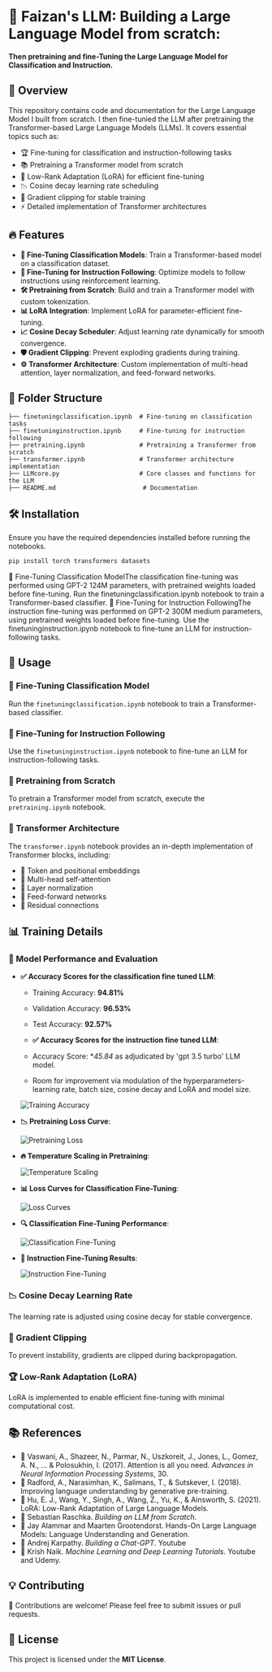 # 🚀 Faizan's LLM: Building a Large Language Model from scratch: 
**Then pretraining and fine-Tuning the Large Language Model for Classification and Instruction.**

## 🌟 Overview

This repository contains code and documentation for the Large Language Model I built from scratch. I then fine-tunied the LLM after pretraining the Transformer-based Large Language Models (LLMs). It covers essential topics such as:

- 🏆 Fine-tuning for classification and instruction-following tasks
- 📚 Pretraining a Transformer model from scratch
- 🎯 Low-Rank Adaptation (LoRA) for efficient fine-tuning
- 📉 Cosine decay learning rate scheduling
- 🚀 Gradient clipping for stable training
- ⚡ Detailed implementation of Transformer architectures

## 🔥 Features

- **🧠 Fine-Tuning Classification Models**: Train a Transformer-based model on a classification dataset.
- **📝 Fine-Tuning for Instruction Following**: Optimize models to follow instructions using reinforcement learning.
- **🛠️ Pretraining from Scratch**: Build and train a Transformer model with custom tokenization.
- **📊 LoRA Integration**: Implement LoRA for parameter-efficient fine-tuning.
- **📈 Cosine Decay Scheduler**: Adjust learning rate dynamically for smooth convergence.
- **🛡️ Gradient Clipping**: Prevent exploding gradients during training.
- **⚙️ Transformer Architecture**: Custom implementation of multi-head attention, layer normalization, and feed-forward networks.

## 📂 Folder Structure

```
├── finetuningclassification.ipynb  # Fine-tuning on classification tasks
├── finetuninginstruction.ipynb     # Fine-tuning for instruction following
├── pretraining.ipynb               # Pretraining a Transformer from scratch
├── transformer.ipynb               # Transformer architecture implementation
├── LLMcore.py                      # Core classes and functions for the LLM 
├── README.md                        # Documentation
```

## 🛠 Installation

Ensure you have the required dependencies installed before running the notebooks.

```bash
pip install torch transformers datasets
```
🔹 Fine-Tuning Classification ModelThe classification fine-tuning was performed using GPT-2 124M parameters, with pretrained weights loaded before fine-tuning.
Run the finetuningclassification.ipynb notebook to train a Transformer-based classifier.
🔹 Fine-Tuning for Instruction FollowingThe instruction fine-tuning was performed on GPT-2 300M medium parameters, using pretrained weights loaded before fine-tuning.
Use the finetuninginstruction.ipynb notebook to fine-tune an LLM for instruction-following tasks.
## 📌 Usage

### 🔹 Fine-Tuning Classification Model

Run the `finetuningclassification.ipynb` notebook to train a Transformer-based classifier.

### 🔹 Fine-Tuning for Instruction Following

Use the `finetuninginstruction.ipynb` notebook to fine-tune an LLM for instruction-following tasks.

### 🔹 Pretraining from Scratch

To pretrain a Transformer model from scratch, execute the `pretraining.ipynb` notebook.

### 🔹 Transformer Architecture

The `transformer.ipynb` notebook provides an in-depth implementation of Transformer blocks, including:

- 📌 Token and positional embeddings
- 📌 Multi-head self-attention
- 📌 Layer normalization
- 📌 Feed-forward networks
- 📌 Residual connections

## 📊 Training Details

### 🎯 Model Performance and Evaluation

- **✅ Accuracy Scores for the classification fine tuned LLM**: 
  - Training Accuracy: **94.81%**
  - Validation Accuracy: **96.53%**
  - Test Accuracy: **92.57%**
 
  -  **✅ Accuracy Scores for the instruction fine tuned LLM**: 
  - Accuracy Score: **45.84* as adjudicated by 'gpt 3.5 turbo' LLM model.
  - Room for improvement via modulation of the hyperparameters- learning rate, batch size, cosine decay and LoRA and model size.

  ![Training Accuracy](https://github.com/SYEDFAIZAN1987/Faizan-s-LLM--Building-an-LLM-from-scratch-and-fine-tuning-for-classification-and-instruction/blob/main/Accuracy%20score%20adjudicated%20by%20gpt%203.5%20turbo.png)

- **📉 Pretraining Loss Curve**:
  
  ![Pretraining Loss](https://github.com/SYEDFAIZAN1987/Faizan-s-LLM--Building-an-LLM-from-scratch-and-fine-tuning-for-classification-and-instruction/blob/main/Pretraining%20Loss.png)

- **🔥 Temperature Scaling in Pretraining**:
  
  ![Temperature Scaling](https://github.com/SYEDFAIZAN1987/Faizan-s-LLM--Building-an-LLM-from-scratch-and-fine-tuning-for-classification-and-instruction/blob/main/Temperature%20scaling%20in%20pretraining.png)

- **📊 Loss Curves for Classification Fine-Tuning**:
  
  ![Loss Curves](https://github.com/SYEDFAIZAN1987/Faizan-s-LLM--Building-an-LLM-from-scratch-and-fine-tuning-for-classification-and-instruction/blob/main/classification%20finetuning%20llm%20plot.png)

- **🔍 Classification Fine-Tuning Performance**:
  
  ![Classification Fine-Tuning](https://github.com/SYEDFAIZAN1987/Faizan-s-LLM--Building-an-LLM-from-scratch-and-fine-tuning-for-classification-and-instruction/blob/main/classification%20finetuning%20llm.png)

- **📝 Instruction Fine-Tuning Results**:
  
  ![Instruction Fine-Tuning](https://github.com/SYEDFAIZAN1987/Faizan-s-LLM--Building-an-LLM-from-scratch-and-fine-tuning-for-classification-and-instruction/blob/main/instruction%20finetuning%20llm%20plot.png)

### 📉 Cosine Decay Learning Rate

The learning rate is adjusted using cosine decay for stable convergence.

### 🚀 Gradient Clipping

To prevent instability, gradients are clipped during backpropagation.

### 🏆 Low-Rank Adaptation (LoRA)

LoRA is implemented to enable efficient fine-tuning with minimal computational cost.

## 📚 References

- 📖 Vaswani, A., Shazeer, N., Parmar, N., Uszkoreit, J., Jones, L., Gomez, A. N., ... & Polosukhin, I. (2017). Attention is all you need. *Advances in Neural Information Processing Systems*, 30.
- 📖 Radford, A., Narasimhan, K., Salimans, T., & Sutskever, I. (2018). Improving language understanding by generative pre-training.
- 📖 Hu, E. J., Wang, Y., Singh, A., Wang, Z., Yu, K., & Ainsworth, S. (2021). LoRA: Low-Rank Adaptation of Large Language Models.
- 📖 Sebastian Raschka. *Building an LLM from Scratch*.
- 📖 Jay Alammar and Maarten Grootendorst. Hands-On Large Language Models: Language Understanding and Generation.
- 📖 Andrej Karpathy. *Building a Chat-GPT*. Youtube
- 📖 Krish Naik. *Machine Learning and Deep Learning Tutorials*. Youtube and Udemy.

## 💡 Contributing

🎉 Contributions are welcome! Please feel free to submit issues or pull requests.

## 📜 License

This project is licensed under the **MIT License**.




